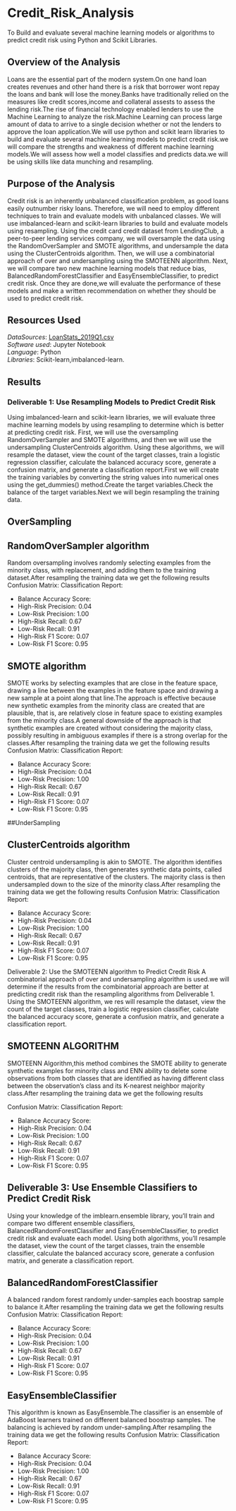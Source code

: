 # Credit_Risk_Analysis
To Build and evaluate several machine learning models or algorithms to predict credit risk using Python and Scikit Libraries.

## Overview of the Analysis
Loans are the essential part of the modern system.On one hand loan creates revenues and other hand there is a risk that borrower wont repay the loans and bank will lose the money.Banks have traditionally relied on the measures like credit scores,income and collateral assests to assess the lending risk.The rise of financial technology enabled lenders to use the Machine Learning to analyze the risk.Machine Learning can process large amount of data to arrive to a single decision whether or not the lenders to approve the loan application.We will use python and scikit learn libraries to build and evaluate several machine learning models to predict credit risk.we will compare the strengths and weakness of different machine learning models.We will assess how well a model classifies and predicts data.we will be using skills like data munching and resampling.

## Purpose of the Analysis
Credit risk is an inherently unbalanced classification problem, as good loans easily outnumber risky loans. Therefore, we will need to employ different techniques to train and evaluate models with unbalanced classes. We will use imbalanced-learn and scikit-learn libraries to build and evaluate models using resampling.
Using the credit card credit dataset from LendingClub, a peer-to-peer lending services company, we will oversample the data using the RandomOverSampler and SMOTE algorithms, and undersample the data using the ClusterCentroids algorithm. Then, we will use a combinatorial approach of over and undersampling using the SMOTEENN algorithm. Next, we will compare two new machine learning models that reduce bias, BalancedRandomForestClassifier and EasyEnsembleClassifier, to predict credit risk. Once they are done,we will evaluate the performance of these models and make a written recommendation on whether they should be used to predict credit risk.

## Resources Used
*DataSources*:  [LoanStats_2019Q1.csv](https://github.com/fathi129/Credit_Risk_Analysis/blob/master/LoanStats_2019Q1.csv)<br>
*Software used*: Jupyter Notebook <br>
*Language*: Python<br>
*Libraries*: Scikit-learn,imbalanced-learn.<br>

## Results
### Deliverable 1: Use Resampling Models to Predict Credit Risk
Using imbalanced-learn and scikit-learn libraries, we will evaluate three machine learning models by using resampling to determine which is better at predicting credit risk. First, we will use the oversampling RandomOverSampler and SMOTE algorithms, and then we will use the undersampling ClusterCentroids algorithm. Using these algorithms, we will resample the dataset, view the count of the target classes, train a logistic regression classifier, calculate the balanced accuracy score, generate a confusion matrix, and generate a classification report.First we will create the training variables by converting the string values into numerical ones using the get_dummies() method.Create the target variables.Check the balance of the target variables.Next we will begin resampling the training data.

## OverSampling 
## RandomOverSampler algorithm 
Random oversampling involves randomly selecting examples from the minority class, with replacement, and adding them to the training dataset.After resampling the training data we get the following results
Confusion Matrix:
Classification Report:
- Balance Accuracy Score:
- High-Risk Precision: 0.04
- Low-Risk Precision: 1.00
- High-Risk Recall: 0.67
- Low-Risk Recall: 0.91
- High-Risk F1 Score: 0.07
- Low-Risk F1 Score: 0.95

## SMOTE algorithm
SMOTE works by selecting examples that are close in the feature space, drawing a line between the examples in the feature space and drawing a new sample at a point along that line.The approach is effective because new synthetic examples from the minority class are created that are plausible, that is, are relatively close in feature space to existing examples from the minority class.A general downside of the approach is that synthetic examples are created without considering the majority class, possibly resulting in ambiguous examples if there is a strong overlap for the classes.After resampling the training data we get the following results
Confusion Matrix:
Classification Report:
- Balance Accuracy Score:
- High-Risk Precision: 0.04
- Low-Risk Precision: 1.00
- High-Risk Recall: 0.67
- Low-Risk Recall: 0.91
- High-Risk F1 Score: 0.07
- Low-Risk F1 Score: 0.95



##UnderSampling
## ClusterCentroids algorithm
Cluster centroid undersampling is akin to SMOTE. The algorithm identifies clusters of the majority class, then generates synthetic data points, called centroids, that are representative of the clusters. The majority class is then undersampled down to the size of the minority class.After resampling the training data we get the following results
Confusion Matrix:
Classification Report:
- Balance Accuracy Score:
- High-Risk Precision: 0.04
- Low-Risk Precision: 1.00
- High-Risk Recall: 0.67
- Low-Risk Recall: 0.91
- High-Risk F1 Score: 0.07
- Low-Risk F1 Score: 0.95


Deliverable 2: Use the SMOTEENN algorithm to Predict Credit Risk
A combinatorial approach of over and undersampling algorithm is used.we will determine if the results from the combinatorial approach are better at predicting credit risk than the resampling algorithms from Deliverable 1. Using the SMOTEENN algorithm, we res will resample the dataset, view the count of the target classes, train a logistic regression classifier, calculate the balanced accuracy score, generate a confusion matrix, and generate a classification report.
## SMOTEENN ALGORITHM
SMOTEENN Algorithm,this method combines the SMOTE ability to generate synthetic examples for minority class and ENN ability to delete some observations from both classes that are identified as having different class between the observation’s class and its K-nearest neighbor majority class.After resampling the training data we get the following results

Confusion Matrix:
Classification Report:
- Balance Accuracy Score:
- High-Risk Precision: 0.04
- Low-Risk Precision: 1.00
- High-Risk Recall: 0.67
- Low-Risk Recall: 0.91
- High-Risk F1 Score: 0.07
- Low-Risk F1 Score: 0.95
## Deliverable 3: Use Ensemble Classifiers to Predict Credit Risk
Using your knowledge of the imblearn.ensemble library, you’ll train and compare two different ensemble classifiers, BalancedRandomForestClassifier and EasyEnsembleClassifier, to predict credit risk and evaluate each model. Using both algorithms, you’ll resample the dataset, view the count of the target classes, train the ensemble classifier, calculate the balanced accuracy score, generate a confusion matrix, and generate a classification report.

## BalancedRandomForestClassifier
A balanced random forest randomly under-samples each boostrap sample to balance it.After resampling the training data we get the following results
Confusion Matrix:
Classification Report:
- Balance Accuracy Score:
- High-Risk Precision: 0.04
- Low-Risk Precision: 1.00
- High-Risk Recall: 0.67
- Low-Risk Recall: 0.91
- High-Risk F1 Score: 0.07
- Low-Risk F1 Score: 0.95



## EasyEnsembleClassifier
This algorithm is known as EasyEnsemble.The classifier is an ensemble of AdaBoost learners trained on different balanced boostrap samples. The balancing is achieved by random under-sampling.After resampling the training data we get the following results
Confusion Matrix:
Classification Report:
- Balance Accuracy Score:
- High-Risk Precision: 0.04
- Low-Risk Precision: 1.00
- High-Risk Recall: 0.67
- Low-Risk Recall: 0.91
- High-Risk F1 Score: 0.07
- Low-Risk F1 Score: 0.95




